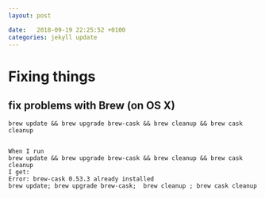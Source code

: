 ```yaml
---
layout: post

date:   2018-09-19 22:25:52 +0100
categories: jekyll update
---
```

Fixing things
=============

fix problems with Brew (on OS X)
--------------------------------

    brew update && brew upgrade brew-cask && brew cleanup && brew cask cleanup


    When I run 
    brew update && brew upgrade brew-cask && brew cleanup && brew cask cleanup 
    I get:
    Error: brew-cask 0.53.3 already installed
    brew update; brew upgrade brew-cask;  brew cleanup ; brew cask cleanup    

